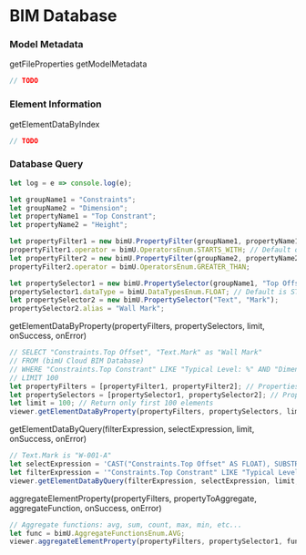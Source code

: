 # BIM Database

### Model Metadata
getFileProperties
getModelMetadata

``` javascript
// TODO
```

### Element Information
getElementDataByIndex

``` javascript
// TODO
```

### Database Query

``` javascript
let log = e => console.log(e);

let groupName1 = "Constraints";
let groupName2 = "Dimension";
let propertyName1 = "Top Constrant";
let propertyName2 = "Height";

let propertyFilter1 = new bimU.PropertyFilter(groupName1, propertyName1, "Level 1");
propertyFilter1.operator = bimU.OperatorsEnum.STARTS_WITH; // Default operator is equalTo.
let propertyFilter2 = new bimU.PropertyFilter(groupName2, propertyName2, 59.78);
propertyFilter2.operator = bimU.OperatorsEnum.GREATER_THAN;

let propertySelector1 = new bimU.PropertySelector(groupName1, "Top Offset");
propertySelector1.dataType = bimU.DataTypesEnum.FLOAT; // Default is STRING.
let propertySelector2 = new bimU.PropertySelector("Text", "Mark");
propertySelector2.alias = "Wall Mark";
```
getElementDataByProperty(propertyFilters, propertySelectors, limit, onSuccess, onError)

``` javascript
// SELECT "Constraints.Top Offset", "Text.Mark" as "Wall Mark"
// FROM (bimU Cloud BIM Database)
// WHERE "Constraints.Top Constrant" LIKE "Typical Level: %" AND "Dimension.Height" > 59.78
// LIMIT 100
let propertyFilters = [propertyFilter1, propertyFilter2]; // Properties to search. All conditions must satisfy (AND - intersection).
let propertySelectors = [propertySelector1, propertySelector2]; // Properties to return. Maximum 5.
let limit = 100; // Return only first 100 elements
viewer.getElementDataByProperty(propertyFilters, propertySelectors, limit, log, log);
```

getElementDataByQuery(filterExpression, selectExpression, limit, onSuccess, onError)

``` javascript
// Text.Mark is "W-001-A"
let selectExpression = 'CAST("Constraints.Top Offset" AS FLOAT), SUBSTRING("Text.Mark", 2, 3) as "Wall Mark"';
let filterExpression = '"Constraints.Top Constrant" LIKE "Typical Level: %" AND CAST("Dimension.Height" AS FLOAT) > 59.78'; 
viewer.getElementDataByQuery(filterExpression, selectExpression, limit, log, log);
```

aggregateElementProperty(propertyFilters, propertyToAggregate, aggregateFunction, onSuccess, onError)

``` javascript
// Aggregate functions: avg, sum, count, max, min, etc...
let func = bimU.AggregateFunctionsEnum.AVG;
viewer.aggregateElementProperty(propertyFilters, propertySelector1, func, log, log);
```